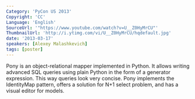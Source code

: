 ```yaml
---
Category: 'PyCon US 2013'
Copyright: 'CC'
Language: 'English'
SourceUrl: '"https://www.youtube.com/watch?v=U__Z0HyMrCU"'
ThumbnailUrl: 'http://i.ytimg.com/vi/U__Z0HyMrCU/hqdefault.jpg'
date: '2013-03-17'
speakers: [Alexey Malashkevich]
tags: [poster]
---
```

Pony is an object-relational mapper implemented in Python. It allows writing advanced SQL queries using plain Python in the form of a generator expression. This way queries look very concise. Pony implements the IdentityMap pattern, offers a solution for N+1 select problem, and has a visual editor for models.